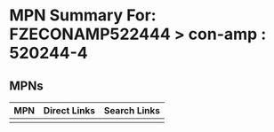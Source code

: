 



# MPN Summary For: FZECONAMP522444 > con-amp : 520244-4

## MPNs
  

|MPN|Direct Links|Search Links|
| :--- | :--- | :--- |
||||
